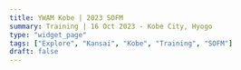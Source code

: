 ```yaml
---
title: YWAM Kobe | 2023 SOFM
summary: Training | 16 Oct 2023 - Kobe City, Hyogo
type: "widget_page"
tags: ["Explore", "Kansai", "Kobe", "Training", "SOFM"]
draft: false
---
```

